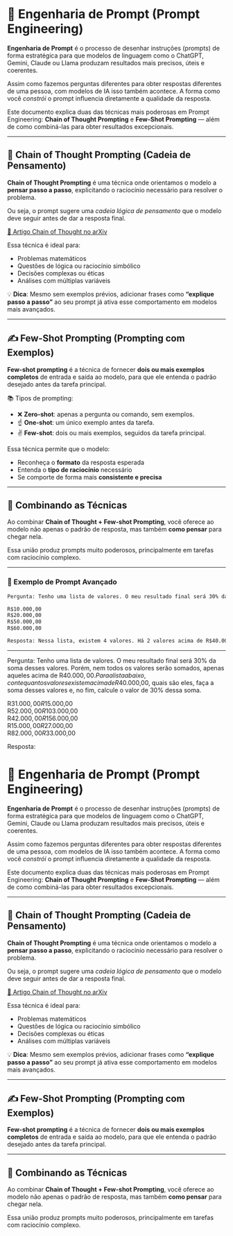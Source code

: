 # 🧠 Engenharia de Prompt (Prompt Engineering)

**Engenharia de Prompt** é o processo de desenhar instruções (prompts) de forma estratégica para que modelos de linguagem como o ChatGPT, Gemini, Claude ou Llama produzam resultados mais precisos, úteis e coerentes.

Assim como fazemos perguntas diferentes para obter respostas diferentes de uma pessoa, com modelos de IA isso também acontece. A forma como você *constrói* o prompt influencia diretamente a qualidade da resposta.

Este documento explica duas das técnicas mais poderosas em Prompt Engineering: **Chain of Thought Prompting** e **Few-Shot Prompting** — além de como combiná-las para obter resultados excepcionais.

---

## 🔗 Chain of Thought Prompting (Cadeia de Pensamento)

**Chain of Thought Prompting** é uma técnica onde orientamos o modelo a **pensar passo a passo**, explicitando o raciocínio necessário para resolver o problema.

Ou seja, o prompt sugere uma *cadeia lógica de pensamento* que o modelo deve seguir antes de dar a resposta final.

[📄 Artigo Chain of Thought no arXiv](https://arxiv.org/abs/2201.11903)


Essa técnica é ideal para:
- Problemas matemáticos
- Questões de lógica ou raciocínio simbólico
- Decisões complexas ou éticas
- Análises com múltiplas variáveis

💡 **Dica**: Mesmo sem exemplos prévios, adicionar frases como **“explique passo a passo”** ao seu prompt já ativa esse comportamento em modelos mais avançados.

---

## ✍️ Few-Shot Prompting (Prompting com Exemplos)

**Few-shot prompting** é a técnica de fornecer **dois ou mais exemplos completos** de entrada e saída ao modelo, para que ele entenda o padrão desejado antes da tarefa principal.

📚 Tipos de prompting:
- ❌ **Zero-shot**: apenas a pergunta ou comando, sem exemplos.
- ☝️ **One-shot**: um único exemplo antes da tarefa.
- ✌️ **Few-shot**: dois ou mais exemplos, seguidos da tarefa principal.

Essa técnica permite que o modelo:
- Reconheça o **formato** da resposta esperada
- Entenda o **tipo de raciocínio** necessário
- Se comporte de forma mais **consistente e precisa**

---

## 🚀 Combinando as Técnicas

Ao combinar **Chain of Thought + Few-shot Prompting**, você oferece ao modelo não apenas o padrão de resposta, mas também **como pensar** para chegar nela.

Essa união produz prompts muito poderosos, principalmente em tarefas com raciocínio complexo.

---

### 🧪 Exemplo de Prompt Avançado

```txt
Pergunta: Tenho uma lista de valores. O meu resultado final será 30% da soma desses valores. Porém, nem todos os valores serão somados, apenas aqueles acima de R$40.000,00. Para a lista abaixo, conte quantos valores existem acima de R$40.000,00, quais são eles, faça a soma desses valores e, no fim, calcule o valor de 30% dessa soma.

R$10.000,00  
R$20.000,00  
R$50.000,00  
R$60.000,00

Resposta: Nessa lista, existem 4 valores. Há 2 valores acima de R$40.000,00, que são R$50.000,00 e R$60.000,00. A soma desses valores é R$110.000,00. O resultado final é 30% desse valor, portanto, 30% de R$110.000,00, que resulta em R$33.000,00.

```

---

Pergunta: Tenho uma lista de valores. O meu resultado final será 30% da soma desses valores. Porém, nem todos os valores serão somados, apenas aqueles acima de R$40.000,00. Para a lista abaixo, conte quantos valores existem acima de R$40.000,00, quais são eles, faça a soma desses valores e, no fim, calcule o valor de 30% dessa soma.

R$31.000,00  
R$15.000,00  
R$52.000,00  
R$103.000,00  
R$42.000,00  
R$156.000,00  
R$15.000,00  
R$27.000,00  
R$82.000,00  
R$33.000,00

Resposta:


# 🧠 Engenharia de Prompt (Prompt Engineering)

**Engenharia de Prompt** é o processo de desenhar instruções (prompts) de forma estratégica para que modelos de linguagem como o ChatGPT, Gemini, Claude ou Llama produzam resultados mais precisos, úteis e coerentes.

Assim como fazemos perguntas diferentes para obter respostas diferentes de uma pessoa, com modelos de IA isso também acontece. A forma como você *constrói* o prompt influencia diretamente a qualidade da resposta.

Este documento explica duas das técnicas mais poderosas em Prompt Engineering: **Chain of Thought Prompting** e **Few-Shot Prompting** — além de como combiná-las para obter resultados excepcionais.

---

## 🔗 Chain of Thought Prompting (Cadeia de Pensamento)

**Chain of Thought Prompting** é uma técnica onde orientamos o modelo a **pensar passo a passo**, explicitando o raciocínio necessário para resolver o problema.

Ou seja, o prompt sugere uma *cadeia lógica de pensamento* que o modelo deve seguir antes de dar a resposta final.

[📄 Artigo Chain of Thought no arXiv](https://arxiv.org/abs/2201.11903)

Essa técnica é ideal para:
- Problemas matemáticos
- Questões de lógica ou raciocínio simbólico
- Decisões complexas ou éticas
- Análises com múltiplas variáveis

💡 **Dica**: Mesmo sem exemplos prévios, adicionar frases como **“explique passo a passo”** ao seu prompt já ativa esse comportamento em modelos mais avançados.

---

## ✍️ Few-Shot Prompting (Prompting com Exemplos)

**Few-shot prompting** é a técnica de fornecer **dois ou mais exemplos completos** de entrada e saída ao modelo, para que ele entenda o padrão desejado antes da tarefa principal.


---

## 🚀 Combinando as Técnicas

Ao combinar **Chain of Thought + Few-shot Prompting**, você oferece ao modelo não apenas o padrão de resposta, mas também **como pensar** para chegar nela.

Essa união produz prompts muito poderosos, principalmente em tarefas com raciocínio complexo.



